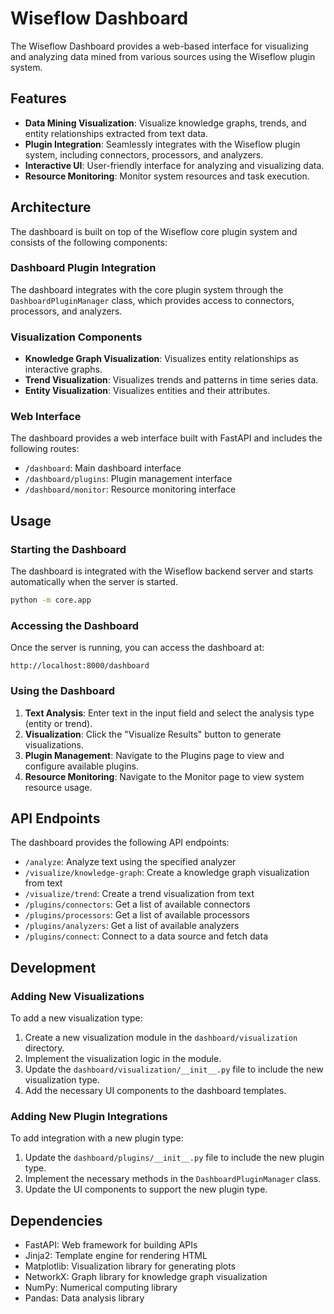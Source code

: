 # Wiseflow Dashboard

The Wiseflow Dashboard provides a web-based interface for visualizing and analyzing data mined from various sources using the Wiseflow plugin system.

## Features

- **Data Mining Visualization**: Visualize knowledge graphs, trends, and entity relationships extracted from text data.
- **Plugin Integration**: Seamlessly integrates with the Wiseflow plugin system, including connectors, processors, and analyzers.
- **Interactive UI**: User-friendly interface for analyzing and visualizing data.
- **Resource Monitoring**: Monitor system resources and task execution.

## Architecture

The dashboard is built on top of the Wiseflow core plugin system and consists of the following components:

### Dashboard Plugin Integration

The dashboard integrates with the core plugin system through the `DashboardPluginManager` class, which provides access to connectors, processors, and analyzers.

### Visualization Components

- **Knowledge Graph Visualization**: Visualizes entity relationships as interactive graphs.
- **Trend Visualization**: Visualizes trends and patterns in time series data.
- **Entity Visualization**: Visualizes entities and their attributes.

### Web Interface

The dashboard provides a web interface built with FastAPI and includes the following routes:

- `/dashboard`: Main dashboard interface
- `/dashboard/plugins`: Plugin management interface
- `/dashboard/monitor`: Resource monitoring interface

## Usage

### Starting the Dashboard

The dashboard is integrated with the Wiseflow backend server and starts automatically when the server is started.

```bash
python -m core.app
```

### Accessing the Dashboard

Once the server is running, you can access the dashboard at:

```
http://localhost:8000/dashboard
```

### Using the Dashboard

1. **Text Analysis**: Enter text in the input field and select the analysis type (entity or trend).
2. **Visualization**: Click the "Visualize Results" button to generate visualizations.
3. **Plugin Management**: Navigate to the Plugins page to view and configure available plugins.
4. **Resource Monitoring**: Navigate to the Monitor page to view system resource usage.

## API Endpoints

The dashboard provides the following API endpoints:

- `/analyze`: Analyze text using the specified analyzer
- `/visualize/knowledge-graph`: Create a knowledge graph visualization from text
- `/visualize/trend`: Create a trend visualization from text
- `/plugins/connectors`: Get a list of available connectors
- `/plugins/processors`: Get a list of available processors
- `/plugins/analyzers`: Get a list of available analyzers
- `/plugins/connect`: Connect to a data source and fetch data

## Development

### Adding New Visualizations

To add a new visualization type:

1. Create a new visualization module in the `dashboard/visualization` directory.
2. Implement the visualization logic in the module.
3. Update the `dashboard/visualization/__init__.py` file to include the new visualization type.
4. Add the necessary UI components to the dashboard templates.

### Adding New Plugin Integrations

To add integration with a new plugin type:

1. Update the `dashboard/plugins/__init__.py` file to include the new plugin type.
2. Implement the necessary methods in the `DashboardPluginManager` class.
3. Update the UI components to support the new plugin type.

## Dependencies

- FastAPI: Web framework for building APIs
- Jinja2: Template engine for rendering HTML
- Matplotlib: Visualization library for generating plots
- NetworkX: Graph library for knowledge graph visualization
- NumPy: Numerical computing library
- Pandas: Data analysis library

